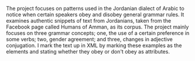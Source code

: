 The project focuses on patterns used in the Jordanian dialect of Arabic to notice when certain speakers obey and disobey general grammar rules. It examines authentic snippets of text from Jordanians, taken from the Facebook page called Humans of Amman, as its corpus. The project mainly focuses on three grammar concepts; one, the use of a certain preference in some verbs; two, gender agreement; and three, changes in adjective conjugation. I mark the text up in XML by marking these examples as the elements and stating whether they obey or don't obey as attributes.

